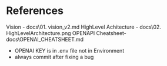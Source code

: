 # References

Vision - docs\01. vision_v2.md
HighLevel Achitecture - docs\02. HighLevelArchitecture.png
OPENAPI Cheatsheet- docs\OPENAI_CHEATSHEET.md
- OPENAI KEY is in .env file not in Environment
- always commit after fixing a bug